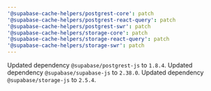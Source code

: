 ```yaml
---
'@supabase-cache-helpers/postgrest-core': patch
'@supabase-cache-helpers/postgrest-react-query': patch
'@supabase-cache-helpers/postgrest-swr': patch
'@supabase-cache-helpers/storage-core': patch
'@supabase-cache-helpers/storage-react-query': patch
'@supabase-cache-helpers/storage-swr': patch
---
```


Updated dependency `@supabase/postgrest-js` to `1.8.4`.
Updated dependency `@supabase/supabase-js` to `2.38.0`.
Updated dependency `@supabase/storage-js` to `2.5.4`.
